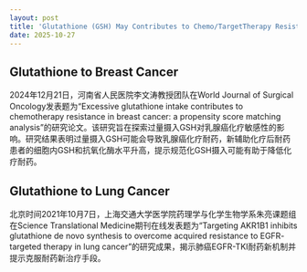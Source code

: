```yaml
---
layout: post
title: 'Glutathione (GSH) May Contributes to Chemo/TargetTherapy Resistance' 
date: 2025-10-27
---
```


## Glutathione to Breast Cancer 

2024年12月21日，河南省人民医院李文涛教授团队在World Journal of Surgical Oncology发表题为“Excessive glutathione intake contributes to chemotherapy resistance in breast cancer: a propensity score matching analysis”的研究论文。该研究旨在探索过量摄入GSH对乳腺癌化疗敏感性的影响。研究结果表明过量摄入GSH可能会导致乳腺癌化疗耐药，新辅助化疗后耐药患者的细胞内GSH和抗氧化酶水平升高，提示规范化GSH摄入可能有助于降低化疗耐药。

## Glutathione to Lung Cancer 

北京时间2021年10月7日，上海交通大学医学院药理学与化学生物学系朱亮课题组在Science Translational Medicine期刊在线发表题为“Targeting AKR1B1 inhibits glutathione de novo synthesis to overcome acquired resistance to EGFR- targeted therapy in lung cancer”的研究成果，揭示肺癌EGFR-TKI耐药新机制并提示克服耐药新治疗手段。

